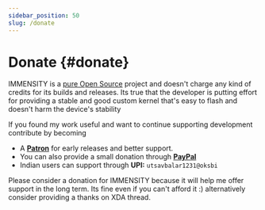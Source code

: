 ```yaml
---
sidebar_position: 50
slug: /donate
---
```


# Donate {#donate}

IMMENSITY is a [pure Open Source](https://GitHub.com/UtsavBalar1231/kernel_xiaomi_sm8250) project and doesn't charge any kind of credits for its builds and releases.
Its true that the developer is putting effort for providing a stable and good custom kernel that's easy to flash and doesn't harm the device's stability

If you found my work useful and want to continue supporting development contribute by becoming

- A [**Patron**](https://www.patreon.com/utsavthecunt) for early releases and better support.
- You can also provide a small donation through [**PayPal**](https://www.paypal.com/paypalme/utsavbalar)
- Indian users can support through **UPI:** `utsavbalar1231@oksbi`

Please consider a donation for IMMENSITY because it will help me offer support in the long term.
Its fine even if you can't afford it :) alternatively consider providing a thanks on XDA thread.
